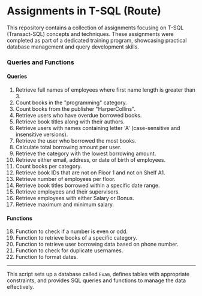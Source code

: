 # Assignments in T-SQL (Route)

This repository contains a collection of assignments focusing on T-SQL (Transact-SQL) concepts and techniques. These assignments were completed as part of a dedicated training program, showcasing practical database management and query development skills.

### Queries and Functions

#### Queries

1. Retrieve full names of employees where first name length is greater than 3.
2. Count books in the "programming" category.
3. Count books from the publisher "HarperCollins".
4. Retrieve users who have overdue borrowed books.
5. Retrieve book titles along with their authors.
6. Retrieve users with names containing letter 'A' (case-sensitive and insensitive versions).
7. Retrieve the user who borrowed the most books.
8. Calculate total borrowing amount per user.
9. Retrieve the category with the lowest borrowing amount.
10. Retrieve either email, address, or date of birth of employees.
11. Count books per category.
12. Retrieve book IDs that are not on Floor 1 and not on Shelf A1.
13. Retrieve number of employees per floor.
14. Retrieve book titles borrowed within a specific date range.
15. Retrieve employees and their supervisors.
16. Retrieve employees with either Salary or Bonus.
17. Retrieve maximum and minimum salary.

#### Functions

18. Function to check if a number is even or odd.
19. Function to retrieve books of a specific category.
20. Function to retrieve user borrowing data based on phone number.
21. Function to check for duplicate usernames.
22. Function to format dates.

---

This script sets up a database called `Exam`, defines tables with appropriate constraints, and provides SQL queries and functions to manage the data effectively.


